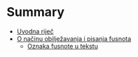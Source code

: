 # Summary

* [Uvodna riječ](README.md)
* [O načinu obilježavanja i pisanja fusnota](o-fusnotama.md)
    * [Oznaka fusnote u tekstu](o-fusnotama.md#oznaka)


